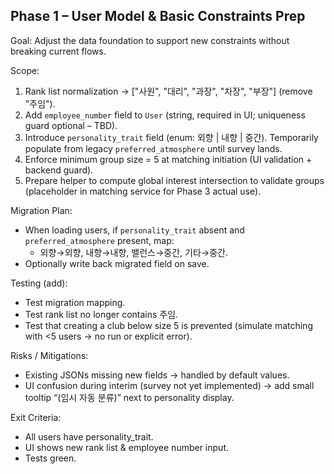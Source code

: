 ## Phase 1 – User Model & Basic Constraints Prep

Goal: Adjust the data foundation to support new constraints without breaking current flows.

Scope:

1. Rank list normalization → ["사원", "대리", "과장", "차장", "부장"] (remove "주임").
2. Add `employee_number` field to `User` (string, required in UI; uniqueness guard optional – TBD).
3. Introduce `personality_trait` field (enum: 외향 | 내향 | 중간). Temporarily populate from legacy `preferred_atmosphere` until survey lands.
4. Enforce minimum group size = 5 at matching initiation (UI validation + backend guard).
5. Prepare helper to compute global interest intersection to validate groups (placeholder in matching service for Phase 3 actual use).

Migration Plan:

- When loading users, if `personality_trait` absent and `preferred_atmosphere` present, map:
  - 외향→외향, 내향→내향, 밸런스→중간, 기타→중간.
- Optionally write back migrated field on save.

Testing (add):

- Test migration mapping.
- Test rank list no longer contains 주임.
- Test that creating a club below size 5 is prevented (simulate matching with <5 users → no run or explicit error).

Risks / Mitigations:

- Existing JSONs missing new fields → handled by default values.
- UI confusion during interim (survey not yet implemented) → add small tooltip “(임시 자동 분류)” next to personality display.

Exit Criteria:

- All users have personality_trait.
- UI shows new rank list & employee number input.
- Tests green.
